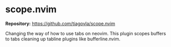 # scope.nvim

**Repository:** https://github.com/tiagovla/scope.nvim

Changing the way of how to use tabs on neovim. This plugin scopes buffers to tabs cleaning up tabline plugins like bufferline.nvim.
